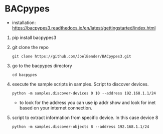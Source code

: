 # BACpypes
- installation: https://bacpypes3.readthedocs.io/en/latest/gettingstarted/index.html

1. pip install bacpypes3

2. git clone the repo
    ```
    git clone https://github.com/JoelBender/BACpypes3.git
    ```

3. go to the bacpypes directory
    ```
    cd bacpypes
    ```

4. execute the sample scripts in samples. Script to discover devices.
    ```
    python -m samples.discover-devices 0 10 --address 192.168.1.1/24
    ```
    - to look for the address you can use ip addr show and look for inet based on your internet connection.

5. script to extract information from specific device. In this case device 8
    ```
    python -m samples.discover-objects 8 --address 192.168.1.1/24
    ```